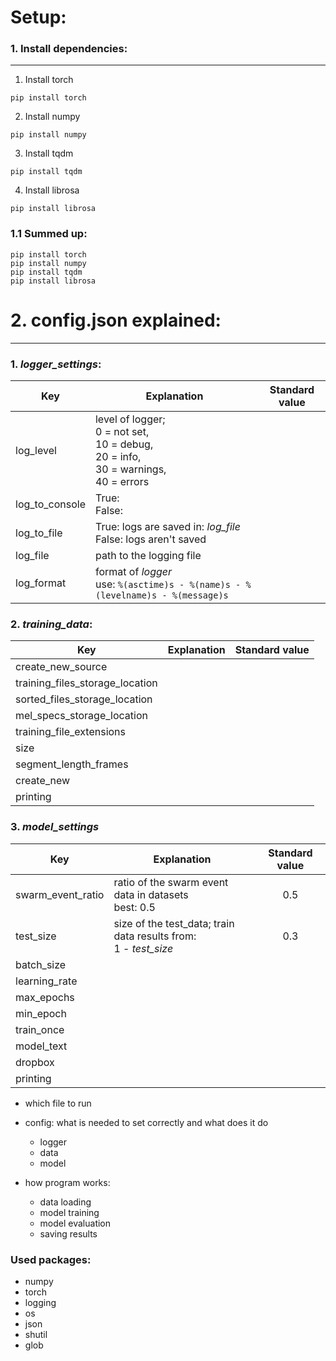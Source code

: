 # Setup:
### 1. Install dependencies:

---
1. Install torch
```
pip install torch
```
2. Install numpy
```
pip install numpy
```
3. Install tqdm
```
pip install tqdm
```
4. Install librosa
```
pip install librosa
```
### 1.1 Summed up:

```
pip install torch
pip install numpy
pip install tqdm
pip install librosa
```
# 2. config.json explained:

---

### 1. *logger_settings*:
| Key            | Explanation                                                                                               |  Standard value  |
|----------------|-----------------------------------------------------------------------------------------------------------|:----------------:|
| log_level      | level of logger;<br/> 0  = not set,<br/> 10 = debug,<br/> 20 = info,<br/> 30 = warnings,<br/> 40 = errors |                  |
| log_to_console | True: <br/> False:                                                                                        |                  |
| log_to_file    | True: logs are saved in: *log_file* <br/> False: logs aren't saved                                        |                  |
| log_file       | path to the logging file                                                                                  |                  |
| log_format     | format of *logger* <br/> use: ```%(asctime)s - %(name)s - %(levelname)s - %(message)s```                  |                  |

### 2. *training_data*:
| Key                             | Explanation |  Standard value  |
|---------------------------------|-------------|:----------------:|
| create_new_source               |             |                  |
| training_files_storage_location |             |                  |
| sorted_files_storage_location   |             |                  |
| mel_specs_storage_location      |             |                  |
| training_file_extensions        |             |                  |
| size                            |             |                  |
| segment_length_frames           |             |                  |
| create_new                      |             |                  |
| printing                        |             |                  |

### 3. *model_settings*
| Key               | Explanation                                                          | Standard value |
|-------------------|----------------------------------------------------------------------|:--------------:|
| swarm_event_ratio | ratio of the swarm event data in datasets<br/> best: 0.5             |      0.5       |
| test_size         | size of the test_data; train data results from:<br/> 1 - *test_size* |      0.3       |
| batch_size        |                                                                      |                |
| learning_rate     |                                                                      |                |
| max_epochs        |                                                                      |                |
| min_epoch         |                                                                      |                |
| train_once        |                                                                      |                |
| model_text        |                                                                      |                |
| dropbox           |                                                                      |                |
| printing          |                                                                      |                |


  - which file to run
  - config: what is needed to set correctly and what does it do
    - logger
    - data
    - model
    
- how program works:
  - data loading
  - model training
  - model evaluation
  - saving results



### Used packages:
- numpy
- torch 
- logging
- os
- json
- shutil
- glob
